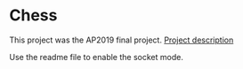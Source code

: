# Chess

This project was the AP2019 final project. [Project description](./Chess_Project.pdf)

Use the readme file to enable the socket mode.
